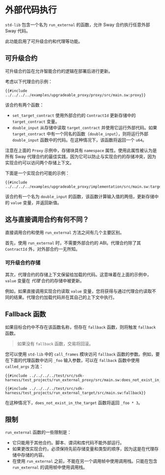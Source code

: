 # 外部代码执行

`std-lib` 包含一个名为 `run_external` 的函数，允许 Sway 合约执行任意外部 Sway 代码。

此功能启用了可升级合约和代理等功能。

## 可升级合约

可升级合约旨在允许智能合约的逻辑在部署后进行更新。

考虑以下代理合约示例：

```sway
{{#include ../../../../examples/upgradeable_proxy/proxy/src/main.sw:proxy}}
```

该合约有两个函数：

- `set_target_contract` 使用外部合约的 `ContractId` 更新存储中的 `target_contract` 变量。
- `double_input` 从存储中读取 `target_contract` 并使用它运行外部代码。如果 `target_contract` 中有一个同名的函数（`double_input`），则将运行外部 `double_input` 函数中的代码。在这种情况下，该函数将返回一个 `u64`。

注意在上面的 `Proxy` 示例中，存储块具有 `namespace` 属性。使用此属性被认为是所有 Sway 代理合约的最佳实践，因为它可以防止与实现合约的存储冲突，因为实现合约可以访问两个存储上下文。

下面是一个实现合约可能的示例：

```sway
{{#include ../../../../examples/upgradeable_proxy/implementation/src/main.sw:target}}
```

该合约有一个名为 `double_input` 的函数，该函数计算输入值的两倍，更新存储中的 `value` 变量，并返回新值。

## 这与直接调用合约有何不同？

直接调用合约和使用 `run_external` 方法之间有几个主要区别。

首先，使用 `run_external` 时，不需要外部合约的 ABI。代理合约除了其 `ContractId` 外，对外部合约一无所知。

### 可升级合约存储

其次，代理合约的存储上下文保留给加载的代码。这意味着在上面的示例中，`value` 变量在 _代理_ 合约的存储中被更新。

例如，如果直接调用实现合约读取 `value` 变量，您将获得与通过代理合约读取不同的结果。代理合约加载代码并在其自己的上下文中执行。

## Fallback 函数

如果目标合约中不存在该函数名称，但存在 `fallback` 函数，则将触发 `fallback` 函数。

> 如果没有 `fallback` 函数，交易将回滚。

您可以使用 `std-lib` 中的 `call_frames` 模块访问 `fallback` 函数的参数。例如，要在下面的代理函数中访问 `_foo` 输入参数，可以在 `fallback` 函数中使用 `called_args` 方法：

```sway
{{#include ../../../../test/src/sdk-harness/test_projects/run_external_proxy/src/main.sw:does_not_exist_in_the_target}}
```

```sway
{{#include ../../../../test/src/sdk-harness/test_projects/run_external_target/src/main.sw:fallback}}
```

在这种情况下，`does_not_exist_in_the_target` 函数将返回 `_foo * 3`。

## 限制

`run_external` 函数的一些限制是：

- 它只能用于其他合约。脚本、谓词和库代码不能外部运行。
- 如果更改实现合约，必须保持先前存储变量和类型的顺序，因为这是在代理存储中存储的内容。
- 在使用 `run_external` 之前，不能在另一个调用帧中使用调用栈。只能在包含 `run_external` 的调用帧中使用调用栈。
